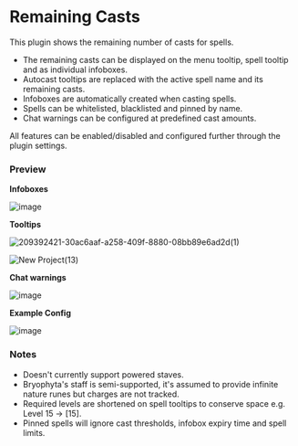 # Remaining Casts

This plugin shows the remaining number of casts for spells.

- The remaining casts can be displayed on the menu tooltip, spell tooltip and as individual infoboxes.
- Autocast tooltips are replaced with the active spell name and its remaining casts.
- Infoboxes are automatically created when casting spells.
- Spells can be whitelisted, blacklisted and pinned by name.
- Chat warnings can be configured at predefined cast amounts.

All features can be enabled/disabled and configured further through the plugin settings.

### Preview
**Infoboxes**

![image](https://user-images.githubusercontent.com/109300410/209392220-2aed7f2a-31f0-4df3-a7f6-fa35dd73eb69.png)

**Tooltips**

![209392421-30ac6aaf-a258-409f-8880-08bb89e6ad2d(1)](https://user-images.githubusercontent.com/109300410/211619488-bcbd48b3-3f31-4df3-a9e4-7472c35f2fec.png)

![New Project(13)](https://user-images.githubusercontent.com/109300410/211358769-ebcff5f8-2420-48f8-9811-7ab9fb5da6b8.png)

**Chat warnings**

![image](https://user-images.githubusercontent.com/109300410/210402957-6d38737e-5601-45fd-8703-44d49ec7e562.png)

**Example Config**

![image](https://user-images.githubusercontent.com/109300410/210403131-0a086b35-0c25-4e4a-9f76-e630e347d56a.png)

### Notes

- Doesn't currently support powered staves.
- Bryophyta's staff is semi-supported, it's assumed to provide infinite nature runes but charges are not tracked.
- Required levels are shortened on spell tooltips to conserve space e.g. Level 15 -> [15].
- Pinned spells will ignore cast thresholds, infobox expiry time and spell limits.
